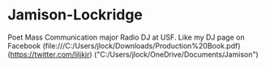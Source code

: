 # Jamison-Lockridge
Poet Mass Communication major Radio DJ at USF. Like my DJ page on Facebook
(file:///C:/Users/jlock/Downloads/Production%20Book.pdf)
(https://twitter.com/liljkjr)
("C:/Users/jlock/OneDrive/Documents/Jamison")
